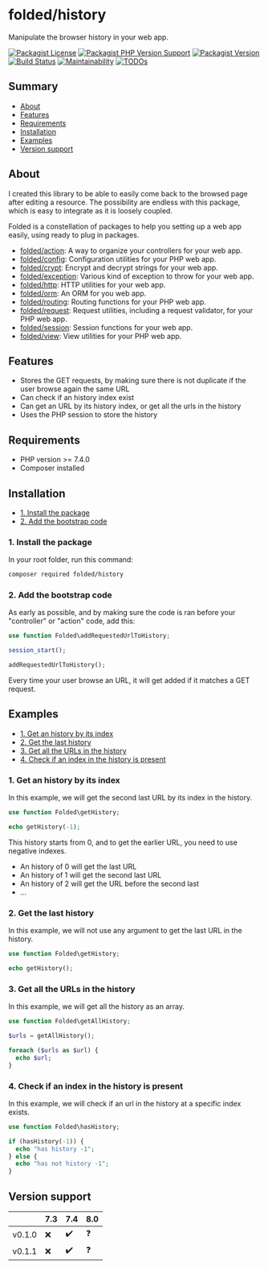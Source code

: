 # folded/history

Manipulate the browser history in your web app.

[![Packagist License](https://img.shields.io/packagist/l/folded/history)](https://github.com/folded-php/history/blob/master/LICENSE) [![Packagist PHP Version Support](https://img.shields.io/packagist/php-v/folded/history)](https://github.com/folded-php/history/blob/master/composer.json#L14) [![Packagist Version](https://img.shields.io/packagist/v/folded/history)](https://packagist.org/packages/folded/history) [![Build Status](https://travis-ci.com/folded-php/history.svg?branch=master)](https://travis-ci.com/folded-php/history) [![Maintainability](https://api.codeclimate.com/v1/badges/388dfdab788e0321f001/maintainability)](https://codeclimate.com/github/folded-php/history/maintainability) [![TODOs](https://img.shields.io/endpoint?url=https://api.tickgit.com/badge?repo=github.com/folded-php/history)](https://www.tickgit.com/browse?repo=github.com/folded-php/history)

## Summary

- [About](#about)
- [Features](#features)
- [Requirements](#requirements)
- [Installation](#installation)
- [Examples](#examples)
- [Version support](#version-support)

## About

I created this library to be able to easily come back to the browsed page after editing a resource. The possibility are endless with this package, which is easy to integrate as it is loosely coupled.

Folded is a constellation of packages to help you setting up a web app easily, using ready to plug in packages.

- [folded/action](https://github.com/folded-php/action): A way to organize your controllers for your web app.
- [folded/config](https://github.com/folded-php/config): Configuration utilities for your PHP web app.
- [folded/crypt](https://github.com/folded-php/crypt): Encrypt and decrypt strings for your web app.
- [folded/exception](https://github.com/folded-php/exception): Various kind of exception to throw for your web app.
- [folded/http](https://github.com/folded-php/http): HTTP utilities for your web app.
- [folded/orm](https://github.com/folded-php/orm): An ORM for you web app.
- [folded/routing](https://github.com/folded-php/routing): Routing functions for your PHP web app.
- [folded/request](https://github.com/folded-php/request): Request utilities, including a request validator, for your PHP web app.
- [folded/session](https://github.com/folded-php/session): Session functions for your web app.
- [folded/view](https://github.com/folded-php/view): View utilities for your PHP web app.

## Features

- Stores the GET requests, by making sure there is not duplicate if the user browse again the same URL
- Can check if an history index exist
- Can get an URL by its history index, or get all the urls in the history
- Uses the PHP session to store the history

## Requirements

- PHP version >= 7.4.0
- Composer installed

## Installation

- [1. Install the package](#1-install-the-package)
- [2. Add the bootstrap code](#2-add-the-bootstrap-code)

### 1. Install the package

In your root folder, run this command:

```bash
composer required folded/history
```

### 2. Add the bootstrap code

As early as possible, and by making sure the code is ran before your "controller" or "action" code, add this:

```php
use function Folded\addRequestedUrlToHistory;

session_start();

addRequestedUrlToHistory();
```

Every time your user browse an URL, it will get added if it matches a GET request.

## Examples

- [1. Get an history by its index](#1-get-an-history-by-its-index)
- [2. Get the last history](#2-get-the-last-history)
- [3. Get all the URLs in the history](#3-get-all-the-ur-ls-in-the-history)
- [4. Check if an index in the history is present](#4-check-if-an-index-in-the-history-is-present)

### 1. Get an history by its index

In this example, we will get the second last URL by its index in the history.

```php
use function Folded\getHistory;

echo getHistory(-1);
```

This history starts from 0, and to get the earlier URL, you need to use negative indexes.

- An history of 0 will get the last URL
- An history of 1 will get the second last URL
- An history of 2 will get the URL before the second last
- ...

### 2. Get the last history

In this example, we will not use any argument to get the last URL in the history.

```php
use function Folded\getHistory;

echo getHistory();
```

### 3. Get all the URLs in the history

In this example, we will get all the history as an array.

```php
use function Folded\getAllHistory;

$urls = getAllHistory();

foreach ($urls as $url) {
  echo $url;
}
```

### 4. Check if an index in the history is present

In this example, we will check if an url in the history at a specific index exists.

```php
use function Folded\hasHistory;

if (hasHistory(-1)) {
  echo "has history -1";
} else {
  echo "has not history -1";
}
```

## Version support

|        | 7.3 | 7.4 | 8.0 |
| ------ | --- | --- | --- |
| v0.1.0 | ❌  | ✔️  | ❓  |
| v0.1.1 | ❌  | ✔️  | ❓  |
